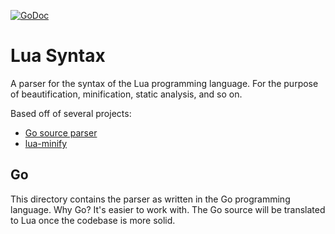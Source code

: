 [![GoDoc](https://godoc.org/github.com/Anaminus/luasyntax?status.svg)](https://godoc.org/github.com/Anaminus/luasyntax)

# Lua Syntax

A parser for the syntax of the Lua programming language. For the purpose of
beautification, minification, static analysis, and so on.

Based off of several projects:

- [Go source parser](https://golang.org/pkg/go/)
- [lua-minify](https://github.com/stravant/lua-minify)

## Go

This directory contains the parser as written in the Go programming language.
Why Go? It's easier to work with. The Go source will be translated to Lua once
the codebase is more solid.

